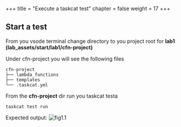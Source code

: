 +++
title = "Execute a taskcat test"
chapter = false
weight = 17
+++



## Start a test

From you vsode terminal change directory to you project root for **lab1** __(lab_assets/start/lab1/cfn-project)__

Under cfn-project you will see the following files
```
cfn-project
├── lambda_functions
├── templates
└── .taskcat.yml

```

From the **cfn-project** dir run you taskcat testa

```
taskcat test run
```

Expected output:
![fig1.1](/10_lab1/images/taskcat_execution.gif)
